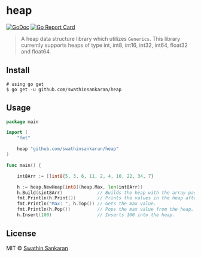 # heap

[![GoDoc](https://godoc.org/github.com/swathinsankaran/heap?status.svg)](https://godoc.org/github.com/swathinsankaran/heap)
[![Go Report Card](https://goreportcard.com/report/github.com/swathinsankaran/heap)](https://goreportcard.com/report/github.com/swathinsankaran/heap)

> A heap data structure library which utilizes `Generics`. This library currently supports heaps of type int, int8, int16, int32, int64, float32 and float64.

## Install

```
# using go get
$ go get -u github.com/swathinsankaran/heap
```

## Usage

```go
package main

import (
	"fmt"

	heap "github.com/swathinsankaran/heap"
)

func main() {

	int8Arr := []int8{5, 3, 6, 11, 2, 4, 10, 22, 34, 7}

	h := heap.NewHeap[int8](heap.Max, len(int8Arr))
	h.Build(&int8Arr)             // Builds the heap with the array passed.
	fmt.Println(h.Print())        // Prints the values in the heap after heapify.
	fmt.Println("Max: ", h.Top()) // Gets the max value.
	fmt.Println(h.Pop())          // Pops the max value from the heap.
	h.Insert(100)                 // Inserts 100 into the heap.
```

## License

MIT © [Swathin Sankaran](https://github.com/swathinsankaran)